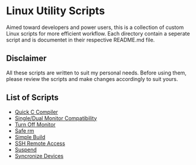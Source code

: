 # Linux Utility Scripts

Aimed toward developers and power users, this is a collection of custom Linux scripts for more efficient workflow. Each directory contain a seperate script and is documentet in their respective README.md file.

## Disclaimer
All these scripts are written to suit my personal needs. Before using them, please review the scripts and make changes accordingly to suit yours.

## List of Scripts
- [Quick C Compiler](c)
- [Single/Dual Monitor Compatibility](dual_monitor)
- [Turn Off Monitor](monitor_off)
- [Safe rm](safe_rm)
- [Simple Build](simple_build)
- [SSH Remote Access](ssh_remote)
- [Suspend](suspend)
- [Syncronize Devices](syncronize_devices)